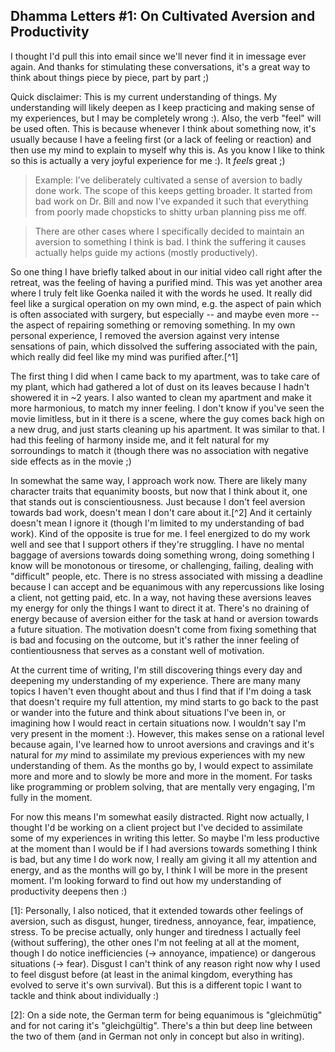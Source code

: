## Dhamma Letters #1: On Cultivated Aversion and Productivity

I thought I'd pull this into email since we'll never find it in imessage ever again. And thanks for stimulating these conversations, it's a great way to think about things piece by piece, part by part ;)

Quick disclaimer: This is my current understanding of things. My understanding will likely deepen as I keep practicing and making sense of my experiences, but I may be completely wrong :). Also, the verb "feel" will be used often. This is because whenever I think about something now, it's usually because I have a feeling first (or a lack of feeling or reaction) and then use my mind to explain to myself why this is. As you know I like to think so this is actually a very joyful experience for me :). It _feels_ great ;)

>Example: I’ve deliberately cultivated a sense of aversion to badly done work. The scope of this keeps getting broader. It started from bad work on Dr. Bill and now I’ve expanded it such that everything from poorly made chopsticks to shitty urban planning piss me off.

>There are other cases where I specifically decided to maintain an aversion to something I think is bad. I think the suffering it causes actually helps guide my actions (mostly productively).

So one thing I have briefly talked about in our initial video call right after the retreat, was the feeling of having a purified mind. This was yet another area where I truly felt like Goenka nailed it with the words he used. It really did feel like a surgical operation on my own mind, e.g. the aspect of pain which is often associated with surgery, but especially -- and maybe even more -- the aspect of repairing something or removing something. In my own personal experience, I removed the aversion against very intense sensations of pain, which dissolved the suffering associated with the pain, which really did feel like my mind was purified after.[^1]

The first thing I did when I came back to my apartment, was to take care of my plant, which had gathered a lot of dust on its leaves because I hadn't showered it in ~2 years. I also wanted to clean my apartment and make it more harmonious, to match my inner feeling. I don't know if you've seen the movie limitless, but in it there is a scene, where the guy comes back high on a new drug, and just starts cleaning up his apartment. It was similar to that. I had this feeling of harmony inside me, and it felt natural for my sorroundings to match it (though there was no association with negative side effects as in the movie ;)

In somewhat the same way, I approach work now. There are likely many character traits that equanimity boosts, but now that I think about it, one that stands out is conscientiousness. Just because I don't feel aversion towards bad work, doesn't mean I don't care about it.[^2] And it certainly doesn't mean I ignore it (though I'm limited to my understanding of bad work). Kind of the opposite is true for me. I feel energized to do my work well and see that I support others if they're struggling. I have no mental baggage of aversions towards doing something wrong, doing something I know will be monotonous or tiresome, or challenging, failing, dealing with "difficult" people, etc. There is no stress associated with missing a deadline because I can accept and be equanimous with any repercussions like losing a client, not getting paid, etc. In a way, not having these aversions leaves my energy for only the things I want to direct it at. There's no draining of energy because of aversion either for the task at hand or aversion towards a future situation. The motivation doesn't come from fixing something that is bad and focusing on the outcome, but it's rather the inner feeling of contientiousness that serves as a constant well of motivation.

At the current time of writing, I'm still discovering things every day and deepening my understanding of my experience. There are many many topics I haven't even thought about and thus I find that if I'm doing a task that doesn't require my full attention, my mind starts to go back to the past or wander into the future and think about situations I've been in, or imagining how I would react in certain situations now. I wouldn't say I'm very present in the moment :). However, this makes sense on a rational level because again, I've learned how to unroot aversions and cravings and it's natural for _my_ mind to assimilate my previous experiences with my new understanding of them. As the months go by, I would expect to assimilate more and more and to slowly be more and more in the moment. For tasks like programming or problem solving, that are mentally very engaging, I'm fully in the moment.

For now this means I'm somewhat easily distracted. Right now actually, I thought I'd be working on a client project but I've decided to assimilate some of my experiences in writing this letter. So maybe I'm less productive at the moment than I would be if I had aversions towards something I think is bad, but any time I do work now, I really am giving it all my attention and energy, and as the months will go by, I think I will be more in the present moment. I'm looking forward to find out how my understanding of productivity deepens then :)

[1]: Personally, I also noticed, that it extended towards other feelings of aversion, such as disgust, hunger, tiredness, annoyance, fear, impatience, stress. To be precise actually, only hunger and tiredness I actually feel (without suffering), the other ones I'm not feeling at all at the moment, though I do notice inefficiencies (-> annoyance, impatience) or dangerous situations (-> fear). Disgust I can't think of any reason right now why I used to feel disgust before (at least in the animal kingdom, everything has evolved to serve it's own survival). But this is a different topic I want to tackle and think about individually :)

[2]: On a side note, the German term for being equanimous is "gleichmütig" and for not caring it's "gleichgültig". There's a thin but deep line between the two of them (and in German not only in concept but also in writing).
